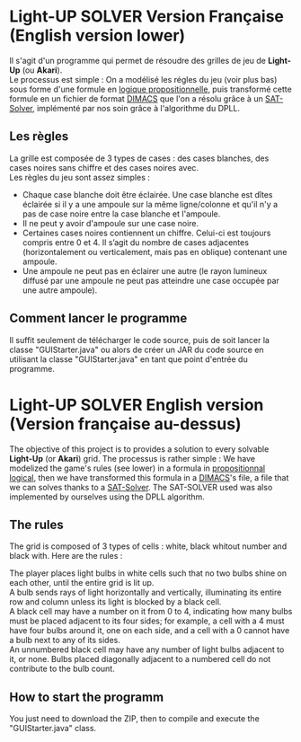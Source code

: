 # Light-UP SOLVER Version Française (English version lower)

Il s'agit d'un programme qui permet de résoudre des grilles de jeu de **Light-Up** (ou **Akari**).  
Le processus est simple : On a modélisé les régles du jeu (voir plus bas) sous forme d'une formule en [logique propositionnelle](https://fr.wikipedia.org/wiki/Formule_propositionnelle#:~:text=En%20logique%20propositionnelle%20classique%2C%20une,de%20v%C3%A9rit%C3%A9%20peut%20%C3%AAtre%20d%C3%A9termin%C3%A9e.), puis transformé cette formule en un fichier de format [DIMACS](https://jix.github.io/varisat/manual/0.2.0/formats/dimacs.html) que l'on a résolu grâce à un [SAT-Solver](https://en.wikipedia.org/wiki/SAT_solver), implémenté par nos soin grâce à l'algorithme du DPLL.


## Les règles  
La grille est composée de 3 types de cases : des cases blanches, des cases noires sans chiffre et des cases noires avec.  
Les règles du jeu sont assez simples :  

- Chaque case blanche doit être éclairée. Une case blanche est dîtes éclairée si il y a une ampoule sur la même ligne/colonne et qu'il n'y a pas de case noire entre la case blanche et l'ampoule.
- Il ne peut y avoir d'ampoule sur une case noire.
- Certaines cases noires contiennent un chiffre. Celui-ci est toujours compris entre 0 et 4. Il s’agit du nombre de cases adjacentes (horizontalement ou verticalement, mais pas en oblique) contenant une ampoule.
- Une ampoule ne peut pas en éclairer une autre (le rayon lumineux diffusé par une ampoule ne peut pas atteindre une case occupée par une autre ampoule).  


## Comment lancer le programme 
Il suffit seulement de télécharger le code source, puis de soit lancer la classe "GUIStarter.java" ou alors de créer un JAR du code source en utilisant la classe "GUIStarter.java" en tant que point d'entrée du programme.  




# Light-UP SOLVER English version (Version française au-dessus)

The objective of this project is to provides a solution to every solvable **Light-Up** (or **Akari**) grid.
The processus is rather simple : We have modelized the game's rules (see lower) in a formula in [propositionnal logical](https://fr.wikipedia.org/wiki/Formule_propositionnelle#:~:text=En%20logique%20propositionnelle%20classique%2C%20une,de%20v%C3%A9rit%C3%A9%20peut%20%C3%AAtre%20d%C3%A9termin%C3%A9e.), then we have transformed this formula in a [DIMACS](https://jix.github.io/varisat/manual/0.2.0/formats/dimacs.html)'s file, a file that we can solves thanks to a [SAT-Solver](https://en.wikipedia.org/wiki/SAT_solver). The SAT-SOLVER used was also implemented by ourselves using the DPLL algorithm.


## The rules
The grid is composed of 3 types of cells : white, black whitout number and black with.
Here are the rules : 

The player places light bulbs in white cells such that no two bulbs shine on each other, until the entire grid is lit up.  
A bulb sends rays of light horizontally and vertically, illuminating its entire row and column unless its light is blocked by a black cell.  
A black cell may have a number on it from 0 to 4, indicating how many bulbs must be placed adjacent to its four sides; for example, a cell with a 4 must have four bulbs around it, one on each side, and a cell with a 0 cannot have a bulb next to any of its sides.  
An unnumbered black cell may have any number of light bulbs adjacent to it, or none. Bulbs placed diagonally adjacent to a numbered cell do not contribute to the bulb count.


## How to start the programm
You just need to download the ZIP, then to compile and execute the "GUIStarter.java" class. 
